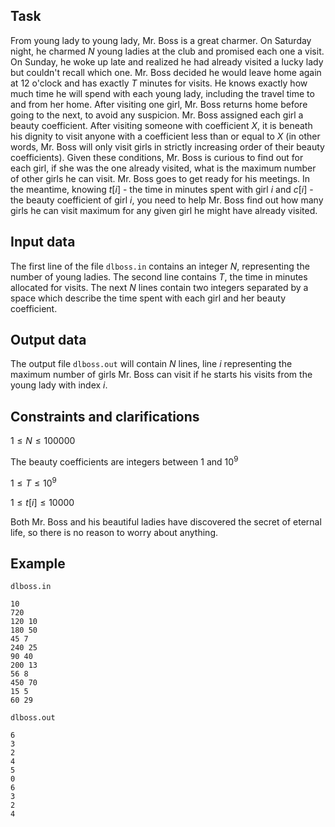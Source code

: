 ## Task

From young lady to young lady, Mr. Boss is a great charmer. On Saturday night, he charmed $N$ young ladies at the club and promised each one a visit. On Sunday, he woke up late and realized he had already visited a lucky lady but couldn't recall which one. Mr. Boss decided he would leave home again at 12 o'clock and has exactly $T$ minutes for visits. He knows exactly how much time he will spend with each young lady, including the travel time to and from her home. After visiting one girl, Mr. Boss returns home before going to the next, to avoid any suspicion. Mr. Boss assigned each girl a beauty coefficient. After visiting someone with coefficient $X$, it is beneath his dignity to visit anyone with a coefficient less than or equal to $X$ (in other words, Mr. Boss will only visit girls in strictly increasing order of their beauty coefficients). Given these conditions, Mr. Boss is curious to find out for each girl, if she was the one already visited, what is the maximum number of other girls he can visit. Mr. Boss goes to get ready for his meetings. In the meantime, knowing $t[i]$ - the time in minutes spent with girl $i$ and $c[i]$ - the beauty coefficient of girl $i$, you need to help Mr. Boss find out how many girls he can visit maximum for any given girl he might have already visited.

## Input data

The first line of the file `dlboss.in` contains an integer $N$, representing the number of young ladies. The second line contains $T$, the time in minutes allocated for visits. The next $N$ lines contain two integers separated by a space which describe the time spent with each girl and her beauty coefficient. 

## Output data

The output file `dlboss.out` will contain $N$ lines, line $i$ representing the maximum number of girls Mr. Boss can visit if he starts his visits from the young lady with index $i$. 

## Constraints and clarifications

$1 \leq N \leq 100000$ 

The beauty coefficients are integers between $1$ and $10^9$ 

$1 \leq T \leq 10^9$ 

$1 \leq t[i] \leq 10000$ 

Both Mr. Boss and his beautiful ladies have discovered the secret of eternal life, so there is no reason to worry about anything. 

## Example

`dlboss.in`

```
10
720
120 10
180 50
45 7
240 25
90 40
200 13
56 8
450 70
15 5
60 29
```

`dlboss.out`

```
6
3
2
4
5
0
6
3
2
4
```